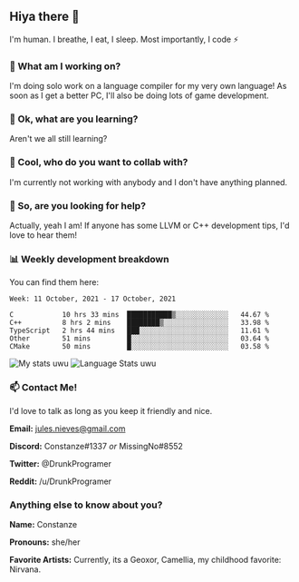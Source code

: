 ## Hiya there 👋

I'm human. I breathe, I eat, I sleep. Most importantly, I code ⚡️

### 🔭 What am I working on?

I'm doing solo work on a language compiler for my very own language! As soon as I get a better PC, I'll also be doing lots of game development.

### 🌱 Ok, what are you learning?

Aren't we all still learning?

### 👯 Cool, who do you want to collab with?

I'm currently not working with anybody and I don't have anything planned.

### 🤔 So, are you looking for help?

Actually, yeah I am! If anyone has some LLVM or C++ development tips, I'd love to hear them!

### 📊 Weekly development breakdown

You can find them here:

<!--START_SECTION:waka-->
```text
Week: 11 October, 2021 - 17 October, 2021

C            10 hrs 33 mins  ███████████▒░░░░░░░░░░░░░   44.67 % 
C++          8 hrs 2 mins    ████████▒░░░░░░░░░░░░░░░░   33.98 % 
TypeScript   2 hrs 44 mins   ███░░░░░░░░░░░░░░░░░░░░░░   11.61 % 
Other        51 mins         █░░░░░░░░░░░░░░░░░░░░░░░░   03.64 % 
CMake        50 mins         █░░░░░░░░░░░░░░░░░░░░░░░░   03.58 % 
```
<!--END_SECTION:waka-->
<!-- ![Constanze's wakatime stats](https://github-readme-stats.vercel.app/api/wakatime?username=constanze) -->

![My stats uwu](https://github-readme-stats.vercel.app/api?username=cstanze&show_icons=true&theme=onedark)
![Language Stats uwu](https://github-readme-stats.vercel.app/api/top-langs/?username=cstanze&layout=compact&theme=onedark)

### 📫 Contact Me!

I'd love to talk as long as you keep it friendly and nice.

**Email:** jules.nieves@gmail.com

**Discord:** Constanze#1337 *or* MissingNo#8552

**Twitter:** @DrunkProgramer

**Reddit:** /u/DrunkProgramer

### Anything else to know about you?

**Name:** Constanze

**Pronouns:** she/her

**Favorite Artists:** Currently, its a Geoxor, Camellia, my childhood favorite: Nirvana.
